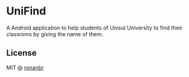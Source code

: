 # UniFind
A Android application to help students of Unisul University to find their classroms by giving the name of them.

## License
MIT @ [ronanbr](https://github.com/ronanbr/UniFind/blob/master/LICENCE)
